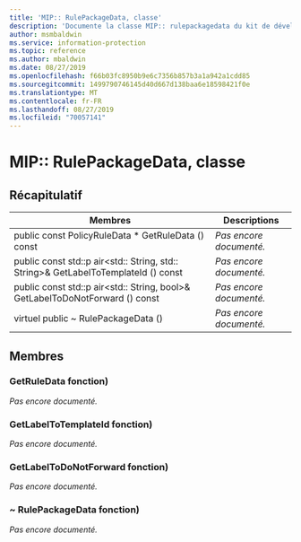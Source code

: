 ```yaml
---
title: 'MIP:: RulePackageData, classe'
description: 'Documente la classe MIP:: rulepackagedata du kit de développement logiciel (SDK) Microsoft Information Protection (MIP).'
author: msmbaldwin
ms.service: information-protection
ms.topic: reference
ms.author: mbaldwin
ms.date: 08/27/2019
ms.openlocfilehash: f66b03fc8950b9e6c7356b857b3a1a942a1cdd85
ms.sourcegitcommit: 1499790746145d40d667d138baa6e18598421f0e
ms.translationtype: MT
ms.contentlocale: fr-FR
ms.lasthandoff: 08/27/2019
ms.locfileid: "70057141"
---
```

# <a name="class-miprulepackagedata"></a>MIP:: RulePackageData, classe 
  
## <a name="summary"></a>Récapitulatif
 Membres                        | Descriptions                                
--------------------------------|---------------------------------------------
public const PolicyRuleData * GetRuleData () const  | _Pas encore documenté._
public const std::p air\<std:: String, std:: String\>& GetLabelToTemplateId () const  | _Pas encore documenté._
public const std::p air\<std:: String, bool\>& GetLabelToDoNotForward () const  | _Pas encore documenté._
virtuel public ~ RulePackageData ()  | _Pas encore documenté._
  
## <a name="members"></a>Membres
  
### <a name="getruledata-function"></a>GetRuleData fonction)
_Pas encore documenté._

  
### <a name="getlabeltotemplateid-function"></a>GetLabelToTemplateId fonction)
_Pas encore documenté._

  
### <a name="getlabeltodonotforward-function"></a>GetLabelToDoNotForward fonction)
_Pas encore documenté._

  
### <a name="rulepackagedata-function"></a>~ RulePackageData fonction)
_Pas encore documenté._
